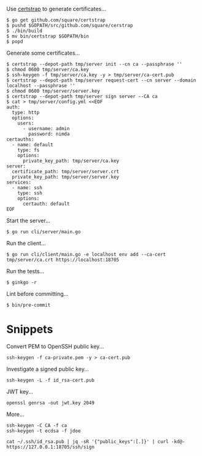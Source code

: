 Use [certstrap](https://github.com/square/certstrap) to generate certificates...

    $ go get github.com/square/certstrap
    $ pushd $GOPATH/src/github.com/square/cerstrap
    $ ./bin/build
    $ mv bin/certstrap $GOPATH/bin
    $ popd

Generate some certificates...

    $ certstrap --depot-path tmp/server init --cn ca --passphrase ''
    $ chmod 0600 tmp/server/ca.key
    $ ssh-keygen -f tmp/server/ca.key -y > tmp/server/ca-cert.pub
    $ certstrap --depot-path tmp/server request-cert --cn server --domain localhost --passphrase ''
    $ chmod 0600 tmp/server/server.key
    $ certstrap --depot-path tmp/server sign server --CA ca
    $ cat > tmp/server/config.yml <<EOF
    auth:
      type: http
      options:
        users:
          - username: admin
            password: nimda
    certauths:
      - name: default
        type: fs
        options:
          private_key_path: tmp/server/ca.key
    server:
      certificate_path: tmp/server/server.crt
      private_key_path: tmp/server/server.key
    services:
      - name: ssh
        type: ssh
        options:
          certauth: default
    EOF

Start the server...

    $ go run cli/server/main.go

Run the client...

    $ go run cli/client/main.go -e localhost env add --ca-cert tmp/server/ca.crt https://localhost:18705

Run the tests...

    $ ginkgo -r

Lint before committing...

    $ bin/pre-commit

# Snippets

Convert PEM to OpenSSH public key...

    ssh-keygen -f ca-private.pem -y > ca-cert.pub

Investigate a signed public key...

    ssh-keygen -L -f id_rsa-cert.pub

JWT key...

    openssl genrsa -out jwt.key 2049

More...

    ssh-keygen -C CA -f ca
    ssh-keygen -t ecdsa -f jdoe

    cat ~/.ssh/id_rsa.pub | jq -sR '{"public_keys":[.]}' | curl -kd@- https://127.0.0.1:18705/ssh/sign
